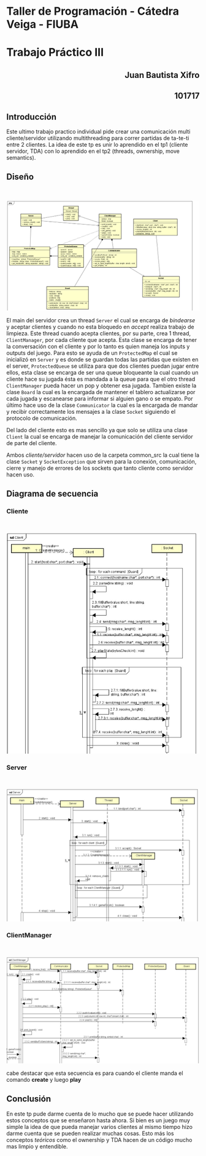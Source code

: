 # Taller de Programación - Cátedra Veiga - FIUBA
# Trabajo Práctico III

<h2 align="right">Juan Bautista Xifro</h2>
<h2 align="right">101717</h2>

## Introducción
Este ultimo trabajo practico individual pide crear una comunicación multi cliente/servidor utilizando multithreading para correr partidas de ta-te-ti entre 2 clientes.
La idea de este tp es unir lo aprendido en el tp1 (cliente servidor, TDA) con lo aprendido en el tp2 (threads, ownership, move semantics).

## Diseño

<br><p align="center"><img src="img/ClassDiagram.jpeg"/></p>

El main del servidor crea un thread ```Server``` el cual se encarga de *bindearse* y aceptar clientes y cuando no esta bloquedo en *accept* realiza trabajo de limpieza.
Este thread cuando acepta clientes, por su parte, crea 1 thread, ```ClientManager```, por cada cliente que acepta. Esta clase se encarga de tener la conversación con el cliente
y por lo tanto es quien maneja los inputs y outputs del juego. Para esto se ayuda de un ```ProtectedMap``` el cual se inicializó en ```Server``` y es donde se guardan todas las partidas
que existen en el server, ```ProtectedQueue``` se utiliza para que dos clientes puedan jugar entre ellos, esta clase se encarga de ser una queue bloqueante la cual cuando un cliente
hace su jugada ésta es mandada a la queue para que el otro thread ```ClientManager``` pueda hacer un pop y obtener esa jugada. Tambien existe la clase ```Board``` la cual
es la encargada de mantener el tablero actualizarse por cada jugada y escanearse para informar si alguien gano o se empato. Por último hace uso de la clase ```Communicator``` la cual es la encargada de mandar y recibir correctamente los mensajes a la clase ```Socket``` siguiendo el protocolo de comunicación.

Del lado del cliente esto es mas sencillo ya que solo se utiliza una clase ```Client``` la cual se encarga de manejar la comunicación del cliente servidor de parte del cliente.

Ambos *cliente/servidor* hacen uso de la carpeta common_src la cual tiene la clase ```Socket``` y ```SocketException``` que sirven para la conexión, comunicación, cierre y manejo de errores
de los sockets que tanto cliente como servidor hacen uso.

## Diagrama de secuencia

### Cliente
<br><p align="center"><img src="img/SQClient.jpeg"/></p>

### Server
<br><p align="center"><img src="img/SQServer.jpeg"/></p>

### ClientManager
<br><p align="center"><img src="img/SQClientManager.jpeg"/></p>

cabe destacar que esta secuencia es para cuando el cliente manda el comando **create** y luego **play**

## Conclusión
En este tp pude darme cuenta de lo mucho que se puede hacer utilizando estos conceptos que se enseñaron hasta ahora. Si bien es un juego muy simple la idea de que pueda
manejar varios clientes al mismo tiempo hizo darme cuenta que se pueden realizar muchas cosas. Esto más los conceptos *teóricos* como el ownership y TDA hacen de un código mucho mas limpio y entendible.
